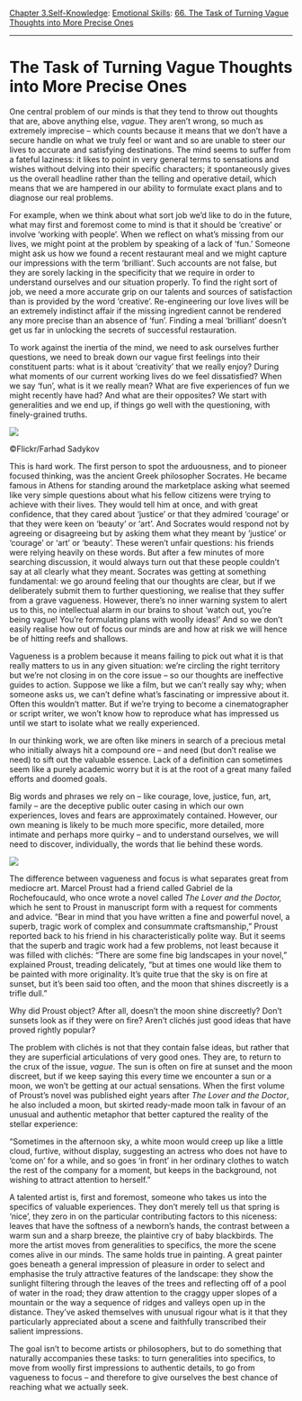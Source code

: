 [Chapter 3.Self-Knowledge](https://www.theschooloflife.com/thebookoflife/category/self-knowledge/): [Emotional Skills](https://www.theschooloflife.com/thebookoflife/category/self-knowledge/emotional-skills/): [66. The Task of Turning Vague Thoughts into More Precise Ones](https://www.theschooloflife.com/thebookoflife/the-task-of-turning-vague-thoughts-into-more-precise-ones/)

* * *

# The Task of Turning Vague Thoughts into More Precise Ones

One central problem of our minds is that they tend to throw out thoughts that are, above anything else, _vague_. They aren’t wrong, so much as extremely imprecise – which counts because it means that we don’t have a secure handle on what we truly feel or want and so are unable to steer our lives to accurate and satisfying destinations. The mind seems to suffer from a fateful laziness: it likes to point in very general terms to sensations and wishes without delving into their specific characters; it spontaneously gives us the overall headline rather than the telling and operative detail, which means that we are hampered in our ability to formulate exact plans and to diagnose our real problems.

For example, when we think about what sort job we’d like to do in the future, what may first and foremost come to mind is that it should be ‘creative’ or involve ‘working with people’. When we reflect on what’s missing from our lives, we might point at the problem by speaking of a lack of ‘fun.’ Someone might ask us how we found a recent restaurant meal and we might capture our impressions with the term ‘brilliant’. Such accounts are not false, but they are sorely lacking in the specificity that we require in order to understand ourselves and our situation properly. To find the right sort of job, we need a more accurate grip on our talents and sources of satisfaction than is provided by the word ‘creative’. Re-engineering our love lives will be an extremely indistinct affair if the missing ingredient cannot be rendered any more precise than an absence of ‘fun’. Finding a meal ‘brilliant’ doesn’t get us far in unlocking the secrets of successful restauration.

To work against the inertia of the mind, we need to ask ourselves further questions, we need to break down our vague first feelings into their constituent parts: what is it about ‘creativity’ that we really enjoy? During what moments of our current working lives do we feel dissatisfied? When we say ‘fun’, what is it we really mean? What are five experiences of fun we might recently have had? And what are their opposites? We start with generalities and we end up, if things go well with the questioning, with finely-grained truths.

 ![](https://www.theschooloflife.com/thebookoflife/wp-content/uploads/2018/11/31019239910_8f16cab7a0_z.jpg)

©Flickr/Farhad Sadykov

This is hard work. The first person to spot the arduousness, and to pioneer focused thinking, was the ancient Greek philosopher Socrates. He became famous in Athens for standing around the marketplace asking what seemed like very simple questions about what his fellow citizens were trying to achieve with their lives. They would tell him at once, and with great confidence, that they cared about ‘justice’ or that they admired ‘courage’ or that they were keen on ‘beauty’ or ‘art’. And Socrates would respond not by agreeing or disagreeing but by asking them what they meant by ‘justice’ or ‘courage’ or ‘art’ or ‘beauty’. These weren’t unfair questions: his friends were relying heavily on these words. But after a few minutes of more searching discussion, it would always turn out that these people couldn’t say at all clearly what they meant. Socrates was getting at something fundamental: we go around feeling that our thoughts are clear, but if we deliberately submit them to further questioning, we realise that they suffer from a grave vagueness. However, there’s no inner warning system to alert us to this, no intellectual alarm in our brains to shout ‘watch out, you’re being vague! You’re formulating plans with woolly ideas!’ And so we don’t easily realise how out of focus our minds are and how at risk we will hence be of hitting reefs and shallows.

Vagueness is a problem because it means failing to pick out what it is that really matters to us in any given situation: we’re circling the right territory but we’re not closing in on the core issue – so our thoughts are ineffective guides to action. Suppose we like a film, but we can’t really say why; when someone asks us, we can’t define what’s fascinating or impressive about it. Often this wouldn’t matter. But if we’re trying to become a cinematographer or script writer, we won’t know how to reproduce what has impressed us until we start to isolate what we really experienced.

In our thinking work, we are often like miners in search of a precious metal who initially always hit a compound ore – and need (but don’t realise we need) to sift out the valuable essence. Lack of a definition can sometimes seem like a purely academic worry but it is at the root of a great many failed efforts and doomed goals.

Big words and phrases we rely on – like courage, love, justice, fun, art, family – are the deceptive public outer casing in which our own experiences, loves and fears are approximately contained. However, our own meaning is likely to be much more specific, more detailed, more intimate and perhaps more quirky – and to understand ourselves, we will need to discover, individually, the words that lie behind these words.

![](https://www.theschooloflife.com/thebookoflife/wp-content/uploads/2018/11/800px-Marcel_Proust_et_Lucien_Daudet.jpg)

The difference between vagueness and focus is what separates great from mediocre art. Marcel Proust had a friend called Gabriel de la Rochefoucauld, who once wrote a novel called _The Lover and the Doctor,_ which he sent to Proust in manuscript form with a request for comments and advice. “Bear in mind that you have written a fine and powerful novel, a superb, tragic work of complex and consummate craftsmanship,” Proust reported back to his friend in his characteristically polite way. But it seems that the superb and tragic work had a few problems, not least because it was filled with clichés: “There are some fine big landscapes in your novel,” explained Proust, treading delicately, “but at times one would like them to be painted with more originality. It’s quite true that the sky is on fire at sunset, but it’s been said too often, and the moon that shines discreetly is a trifle dull.”

Why did Proust object? After all, doesn’t the moon shine discreetly? Don’t sunsets look as if they were on fire? Aren’t clichés just good ideas that have proved rightly popular?

The problem with clichés is not that they contain false ideas, but rather that they are superficial articulations of very good ones. They are, to return to the crux of the issue, _vague_. The sun is often on fire at sunset and the moon discreet, but if we keep saying this every time we encounter a sun or a moon, we won’t be getting at our actual sensations. When the first volume of Proust’s novel was published eight years after _The Lover and the Doctor_, he also included a moon, but skirted ready-made moon talk in favour of an unusual and authentic metaphor that better captured the reality of the stellar experience:

“Sometimes in the afternoon sky, a white moon would creep up like a little cloud, furtive, without display, suggesting an actress who does not have to ‘come on’ for a while, and so goes ‘in front’ in her ordinary clothes to watch the rest of the company for a moment, but keeps in the background, not wishing to attract attention to herself.”

A talented artist is, first and foremost, someone who takes us into the specifics of valuable experiences. They don’t merely tell us that spring is ‘nice’, they zero in on the particular contributing factors to this niceness: leaves that have the softness of a newborn’s hands, the contrast between a warm sun and a sharp breeze, the plaintive cry of baby blackbirds. The more the artist moves from generalities to specifics, the more the scene comes alive in our minds. The same holds true in painting. A great painter goes beneath a general impression of pleasure in order to select and emphasise the truly attractive features of the landscape: they show the sunlight filtering through the leaves of the trees and reflecting off of a pool of water in the road; they draw attention to the craggy upper slopes of a mountain or the way a sequence of ridges and valleys open up in the distance. They’ve asked themselves with unusual rigour what is it that they particularly appreciated about a scene and faithfully transcribed their salient impressions.

The goal isn’t to become artists or philosophers, but to do something that naturally accompanies these tasks: to turn generalities into specifics, to move from woolly first impressions to authentic details, to go from vagueness to focus – and therefore to give ourselves the best chance of reaching what we actually seek.
